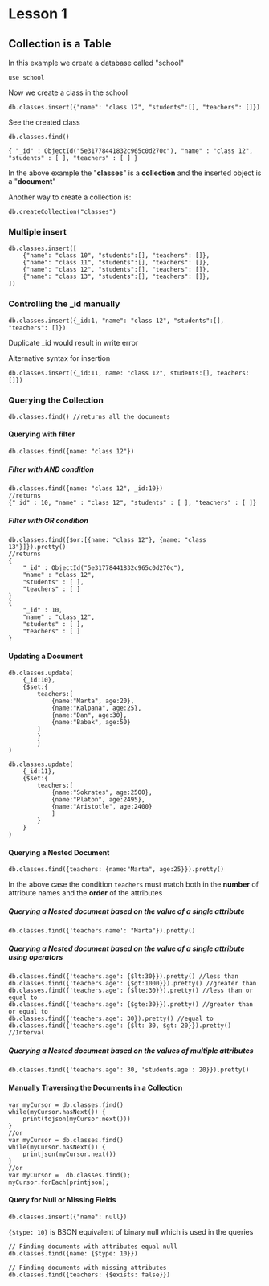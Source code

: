 # Lesson 1

## Collection is a Table

In this example we create a database called "school"

```text
use school
```

Now we create a class in the school

```text
db.classes.insert({"name": "class 12", "students":[], "teachers": []})
```

See the created class

```text
db.classes.find()

{ "_id" : ObjectId("5e31778441832c965c0d270c"), "name" : "class 12", "students" : [ ], "teachers" : [ ] }
```

In the above example the "**classes**" is a **collection** and the inserted object is a "**document**"

Another way to create a collection is:

```text
db.createCollection("classes")
```

### Multiple insert

```text
db.classes.insert([
    {"name": "class 10", "students":[], "teachers": []},
    {"name": "class 11", "students":[], "teachers": []},
    {"name": "class 12", "students":[], "teachers": []},
    {"name": "class 13", "students":[], "teachers": []},
])
```

### Controlling the \_id manually

```text
db.classes.insert({_id:1, "name": "class 12", "students":[], "teachers": []})
```

Duplicate \_id would result in write error

Alternative syntax for insertion

```text
db.classes.insert({_id:11, name: "class 12", students:[], teachers: []})
```

### Querying the Collection

```text
db.classes.find() //returns all the documents
```

#### Querying with filter

```text
db.classes.find({name: "class 12"})
```

##### Filter with AND condition

```text
db.classes.find({name: "class 12", _id:10})
//returns
{"_id" : 10, "name" : "class 12", "students" : [ ], "teachers" : [ ]}
```

##### Filter with OR condition

```text
db.classes.find({$or:[{name: "class 12"}, {name: "class 13"}]}).pretty()
//returns
{
    "_id" : ObjectId("5e31778441832c965c0d270c"),
    "name" : "class 12",
    "students" : [ ],
    "teachers" : [ ]
}
{
    "_id" : 10,
    "name" : "class 12",
    "students" : [ ],
    "teachers" : [ ]
}
```

#### Updating a Document

```text
db.classes.update(
    {_id:10},
    {$set:{
        teachers:[
            {name:"Marta", age:20},
            {name:"Kalpana", age:25},
            {name:"Dan", age:30},
            {name:"Babak", age:50}
        ]
        }
        }
)

db.classes.update(
    {_id:11},
    {$set:{
        teachers:[
            {name:"Sokrates", age:2500},
            {name:"Platon", age:2495},
            {name:"Aristotle", age:2400}
            ]
        }
    }
)
```

#### Querying a Nested Document

```text
db.classes.find({teachers: {name:"Marta", age:25}}).pretty()
```

In the above case the condition `teachers` must match both in the **number** of attribute names and the **order** of the attributes

##### Querying a Nested document based on the value of a single attribute

```text
db.classes.find({'teachers.name': "Marta"}).pretty()
```

##### Querying a Nested document based on the value of a single attribute using operators

```text
db.classes.find({'teachers.age': {$lt:30}}).pretty() //less than
db.classes.find({'teachers.age': {$gt:1000}}).pretty() //greater than
db.classes.find({'teachers.age': {$lte:30}}).pretty() //less than or equal to
db.classes.find({'teachers.age': {$gte:30}}).pretty() //greater than or equal to
db.classes.find({'teachers.age': 30}).pretty() //equal to
db.classes.find({'teachers.age': {$lt: 30, $gt: 20}}).pretty() //Interval
```

##### Querying a Nested document based on the values of multiple attributes

```text
db.classes.find({'teachers.age': 30, 'students.age': 20}}).pretty()
```

#### Manually Traversing the Documents in a Collection

```text
var myCursor = db.classes.find()
while(myCursor.hasNext()) {
    print(tojson(myCursor.next()))
}
//or
var myCursor = db.classes.find()
while(myCursor.hasNext()) {
    printjson(myCursor.next())
}
//or
var myCursor =  db.classes.find();
myCursor.forEach(printjson);
```

#### Query for Null or Missing Fields

```text
db.classes.insert({"name": null})
```

`{$type: 10}` is BSON equivalent of binary null which is used in the queries

```text
// Finding documents with attributes equal null
db.classes.find({name: {$type: 10}})

// Finding documents with missing attributes
db.classes.find({teachers: {$exists: false}})
```
